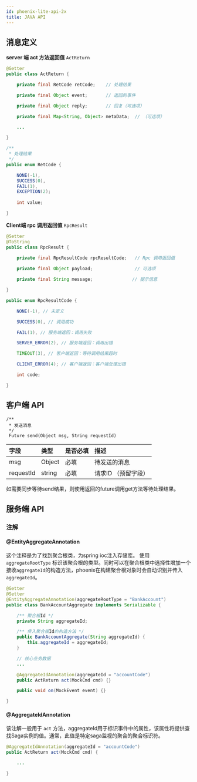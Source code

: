 ```yaml
---
id: phoenix-lite-api-2x
title: JAVA API
---
```


## 消息定义

**server 端 act 方法返回值** `ActReturn`

```java
@Getter
public class ActReturn {

	private final RetCode retCode;    // 处理结果

	private final Object event;       // 返回的事件

	private final Object reply;       // 回复（可选项）

	private final Map<String, Object> metaData;  // （可选项）

    ...

}

/**
 * 处理结果
 */
public enum RetCode {

	NONE(-1), 
    SUCCESS(0), 
    FAIL(1), 
    EXCEPTION(2);
	
    int value;

}
```

**Client端 rpc 调用返回值** `RpcResult`

```java
@Setter
@ToString
public class RpcResult {

	private final RpcResultCode rpcResultCode;   // Rpc 调用返回值
 
	private final Object payload;                // 可选项

	private final String message;               // 提示信息

}

public enum RpcResultCode {

	NONE(-1), // 未定义

	SUCCESS(0), // 调用成功

	FAIL(1), // 服务端返回：调用失败

	SERVER_ERROR(2), // 服务端返回：调用出错

	TIMEOUT(3), // 客户端返回：等待调用结果超时

	CLIENT_ERROR(4); // 客户端返回：客户端处理出错

	int code;

}
```
## 客户端 API

```
/**  
 * 发送消息  
 */ 
 Future send(Object msg, String requestId)
```

| 字段        | 类型   | 是否必填 | 描述                |
| :---------- | :----- | :------- | :------------------ |
| msg         | Object | 必填     | 待发送的消息        |
| requestId | string | 必填     |  请求ID （预留字段） |

如需要同步等待send结果，则使用返回的future调用get方法等待处理结果。

## 服务端 API
### 注解
#### @EntityAggregateAnnotation

这个注释是为了找到聚合根类，为spring ioc注入存储库。 使用 `aggregateRootType` 标识该聚合根的类型。同时可以在聚合根类中选择性增加一个接收`aggregateId`的构造方法，phoenix在构建聚合根对象时会自动识别并传入`aggregateId`。

```java
@Getter
@Setter
@EntityAggregateAnnotation(aggregateRootType = "BankAccount")
public class BankAccountAggregate implements Serializable {

	/** 聚合根Id */
	private String aggregateId;

	/** 传入聚合根Id的构造方法 */
	public BankAccountAggregate(String aggregateId) {
		this.aggregateId = aggregateId;
	}

	// 核心业务数据
	...

	@AggregateIdAnnotation(aggregateId = "accountCode")
	public ActReturn act(MockCmd cmd) {}

	public void on(MockEvent event) {}

}
```

#### @AggregateIdAnnotation

该注解一般用于 `act` 方法，aggregateId用于标识事件中的属性，该属性将提供查找Saga实例的值。通常，此值是特定saga监视的聚合的聚合标识符。  

```java
@AggregateIdAnnotation(aggregateId = "accountCode")
public ActReturn act(MockCmd cmd) {

	...

}
```



